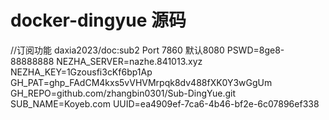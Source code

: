 # docker-dingyue 源码

//订阅功能
daxia2023/doc:sub2      Port 7860    默认8080 
PSWD=8ge8-88888888
NEZHA_SERVER=nazhe.841013.xyz
NEZHA_KEY=1Gzousfi3cKf6bp1Ap
GH_PAT=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
GH_REPO=github.com/zhangbin0301/Sub-DingYue.git
SUB_NAME=Koyeb.com
UUID=ea4909ef-7ca6-4b46-bf2e-6c07896ef338
